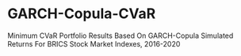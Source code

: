 # GARCH-Copula-CVaR
Minimum CVaR Portfolio Results Based On GARCH-Copula Simulated Returns For BRICS Stock Market Indexes, 2016-2020
